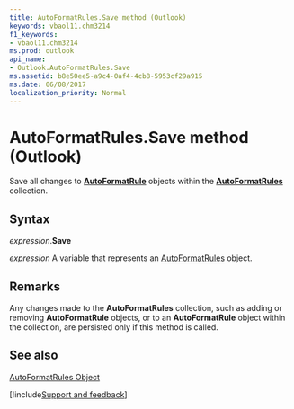 ```yaml
---
title: AutoFormatRules.Save method (Outlook)
keywords: vbaol11.chm3214
f1_keywords:
- vbaol11.chm3214
ms.prod: outlook
api_name:
- Outlook.AutoFormatRules.Save
ms.assetid: b8e50ee5-a9c4-0af4-4cb8-5953cf29a915
ms.date: 06/08/2017
localization_priority: Normal
---
```



# AutoFormatRules.Save method (Outlook)

Save all changes to  **[AutoFormatRule](Outlook.AutoFormatRule.md)** objects within the **[AutoFormatRules](Outlook.AutoFormatRules.md)** collection.


## Syntax

_expression_.**Save**

_expression_ A variable that represents an [AutoFormatRules](Outlook.AutoFormatRules.md) object.


## Remarks

Any changes made to the  **AutoFormatRules** collection, such as adding or removing **AutoFormatRule** objects, or to an **AutoFormatRule** object within the collection, are persisted only if this method is called.


## See also


[AutoFormatRules Object](Outlook.AutoFormatRules.md)

[!include[Support and feedback](~/includes/feedback-boilerplate.md)]